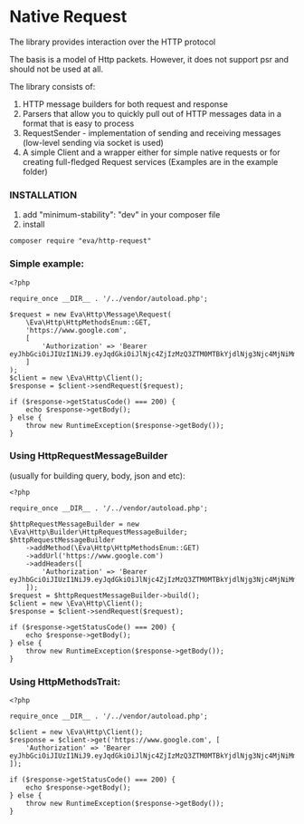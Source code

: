 Native Request
================

The library provides interaction over the HTTP protocol

The basis is a model of Http packets.
However, it does not support psr and should not be used at all.

The library consists of:
1. HTTP message builders for both request and response
2. Parsers that allow you to quickly pull out of HTTP messages
   data in a format that is easy to process
3. RequestSender - implementation of sending and receiving messages (low-level sending via socket is used)
4. A simple Client and a wrapper either for simple native requests or for creating full-fledged Request services
(Examples are in the example folder)


### INSTALLATION
1. add "minimum-stability": "dev" in your composer file
2. install
````
composer require "eva/http-request"
````

### Simple example:
````
<?php

require_once __DIR__ . '/../vendor/autoload.php';

$request = new Eva\Http\Message\Request(
    \Eva\Http\HttpMethodsEnum::GET,
    'https://www.google.com',
    [
        'Authorization' => 'Bearer eyJhbGciOiJIUzI1NiJ9.eyJqdGkiOiJlNjc4ZjIzMzQ3ZTM0MTBkYjdlNjg3Njc4MjNiMmQ3MCI'
    ]
);
$client = new \Eva\Http\Client();
$response = $client->sendRequest($request);

if ($response->getStatusCode() === 200) {
    echo $response->getBody();
} else {
    throw new RuntimeException($response->getBody());
}
````

### Using HttpRequestMessageBuilder 
(usually for building query, body, json and etc):
````
<?php

require_once __DIR__ . '/../vendor/autoload.php';

$httpRequestMessageBuilder = new \Eva\Http\Builder\HttpRequestMessageBuilder;
$httpRequestMessageBuilder
    ->addMethod(\Eva\Http\HttpMethodsEnum::GET)
    ->addUrl('https://www.google.com')
    ->addHeaders([
        'Authorization' => 'Bearer eyJhbGciOiJIUzI1NiJ9.eyJqdGkiOiJlNjc4ZjIzMzQ3ZTM0MTBkYjdlNjg3Njc4MjNiMmQ3MCI'
    ]);
$request = $httpRequestMessageBuilder->build();
$client = new \Eva\Http\Client();
$response = $client->sendRequest($request);

if ($response->getStatusCode() === 200) {
    echo $response->getBody();
} else {
    throw new RuntimeException($response->getBody());
}
````

### Using HttpMethodsTrait:
````
<?php

require_once __DIR__ . '/../vendor/autoload.php';

$client = new \Eva\Http\Client();
$response = $client->get('https://www.google.com', [
    'Authorization' => 'Bearer eyJhbGciOiJIUzI1NiJ9.eyJqdGkiOiJlNjc4ZjIzMzQ3ZTM0MTBkYjdlNjg3Njc4MjNiMmQ3MCI',
]);

if ($response->getStatusCode() === 200) {
    echo $response->getBody();
} else {
    throw new RuntimeException($response->getBody());
}
````
